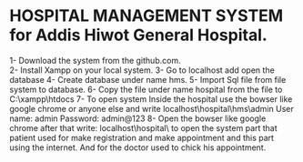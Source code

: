 # HOSPITAL MANAGEMENT SYSTEM for Addis Hiwot General Hospital.

1-	Download the system from the github.com.  
2-	Install Xampp on your local system.
3-	Go to localhost add open the database 
4-	Create database under name hms.
5-	Import Sql file from file system to database.
6-	Copy the file under name hospital from the file to C:\xampp\htdocs 
7-	To open system Inside the hospital use the bowser like google chrome or anyone else and write localhost\hospital\hms\admin 
User name: admin
Password: admin@123
8-	Open the bowser like google chrome after that write:  localhost\hospital\ 
to open the system part that patient used for make registration and make appointment and this part using the internet. And for the doctor used to chick his appointment.
